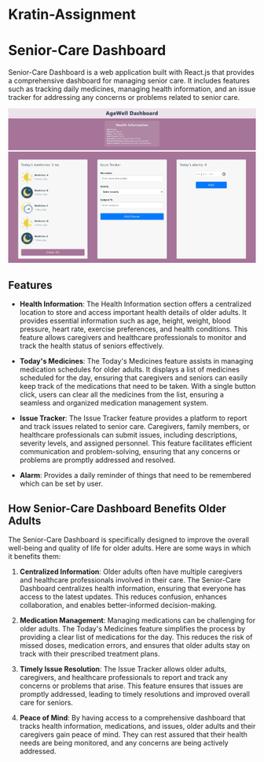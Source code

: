 # Kratin-Assignment
# Senior-Care Dashboard

Senior-Care Dashboard is a web application built with React.js that provides a comprehensive dashboard for managing senior care. It includes features such as tracking daily medicines, managing health information, and an issue tracker for addressing any concerns or problems related to senior care.

![AgeWell1](https://github.com/sushantsn/Kratin-Assignment/blob/main/AgeWell/src/images/AgeWell1.jpg)
![AgeWell2](https://github.com/sushantsn/Kratin-Assignment/blob/main/AgeWell/src/images/AgeWell2.jpg)

## Features

- **Health Information**: The Health Information section offers a centralized location to store and access important health details of older adults. It provides essential information such as age, height, weight, blood pressure, heart rate, exercise preferences, and health conditions. This feature allows caregivers and healthcare professionals to monitor and track the health status of seniors effectively.

- **Today's Medicines**: The Today's Medicines feature assists in managing medication schedules for older adults. It displays a list of medicines scheduled for the day, ensuring that caregivers and seniors can easily keep track of the medications that need to be taken. With a single button click, users can clear all the medicines from the list, ensuring a seamless and organized medication management system.

- **Issue Tracker**: The Issue Tracker feature provides a platform to report and track issues related to senior care. Caregivers, family members, or healthcare professionals can submit issues, including descriptions, severity levels, and assigned personnel. This feature facilitates efficient communication and problem-solving, ensuring that any concerns or problems are promptly addressed and resolved.

- **Alarm**: Provides a daily reminder of things that need to be remembered which can be set by user.

## How Senior-Care Dashboard Benefits Older Adults

The Senior-Care Dashboard is specifically designed to improve the overall well-being and quality of life for older adults. Here are some ways in which it benefits them:

1. **Centralized Information**: Older adults often have multiple caregivers and healthcare professionals involved in their care. The Senior-Care Dashboard centralizes health information, ensuring that everyone has access to the latest updates. This reduces confusion, enhances collaboration, and enables better-informed decision-making.

2. **Medication Management**: Managing medications can be challenging for older adults. The Today's Medicines feature simplifies the process by providing a clear list of medications for the day. This reduces the risk of missed doses, medication errors, and ensures that older adults stay on track with their prescribed treatment plans.

3. **Timely Issue Resolution**: The Issue Tracker allows older adults, caregivers, and healthcare professionals to report and track any concerns or problems that arise. This feature ensures that issues are promptly addressed, leading to timely resolutions and improved overall care for seniors.

4. **Peace of Mind**: By having access to a comprehensive dashboard that tracks health information, medications, and issues, older adults and their caregivers gain peace of mind. They can rest assured that their health needs are being monitored, and any concerns are being actively addressed.



